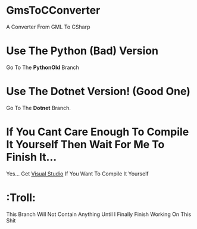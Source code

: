 # GmsToCConverter
A Converter From GML To CSharp
# Use The Python (Bad) Version
Go To The **PythonOld** Branch
# Use The Dotnet Version! (Good One)
Go To The **Dotnet** Branch.
# If You Cant Care Enough To Compile It Yourself Then Wait For Me To Finish It...
Yes... Get [Visual Studio](https://visualstudio.microsoft.com/) If You Want To Compile It Yourself 
# :Troll:
This Branch Will Not Contain Anything Until I Finally Finish Working On This Shit

